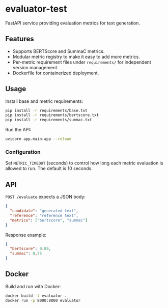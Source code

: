 # evaluator-test

FastAPI service providing evaluation metrics for text generation.

## Features
- Supports BERTScore and SummaC metrics.
- Modular metric registry to make it easy to add more metrics.
- Per-metric requirement files under `requirements/` for independent version management.
- Dockerfile for containerized deployment.

## Usage
Install base and metric requirements:
```bash
pip install -r requirements/base.txt
pip install -r requirements/bertscore.txt
pip install -r requirements/summac.txt
```
Run the API:
```bash
uvicorn app.main:app --reload
```

### Configuration

Set `METRIC_TIMEOUT` (seconds) to control how long each metric evaluation is allowed to run.
The default is 10 seconds.

## API
`POST /evaluate` expects a JSON body:
```json
{
  "candidate": "generated text",
  "reference": "reference text",
  "metrics": ["bertscore", "summac"]
}
```
Response example:
```json
{
  "bertscore": 0.89,
  "summac": 0.75
}
```

## Docker
Build and run with Docker:
```bash
docker build -t evaluator .
docker run -p 8000:8000 evaluator
```
